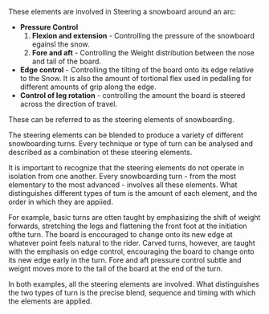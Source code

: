 These elements are involved in Steering a snowboard around an arc:

* **Pressure Control**
  1. **Flexion and extension** - Controlling the pressure of the snowboard egainsî 
the snow. 
  2. **Fore and aft** - Controlling the Weight distribution between the nose and 
tail of the board. 
* **Edge control** - Controlling the tilting of the board onto its edge relative to the 
Snow. It is also the amount of tortional flex used in pedalling for different 
amounts of grip along the edge. 
* **Control of leg rotation** - controlling the amount the board is steered 
across the direction of travel. 

These can be referred to as the steering elements of snowboarding. 

The steering elements can be blended to produce a variety of different 
snowboarding turns. Every technique or type of turn can be analysed and 
described as a combination ot these steering elements. 

It is important to recognize that the steering elements do not operate in 
isolation from one another. Every snowboarding turn - from the most 
elementary to the most advanced - involves all these elements. What 
distinguishes different types of tum is the amount of each element, and the 
order in which they are appiied. 

For example, basic turns are otten taught by emphasizing the shift of weight 
forwards, stretching the legs and flattening the front foot at the initiation ofthe 
turn. The board is encouraged to change onto its new edge at whatever point 
feels natural to the rider. Carved turns, however, are taught with the emphasis 
on edge control, encouraging the board to change onto its new edge early in 
the turn. Fore and aft pressure control subtle and weignt moves more to the 
tail of the board at the end of the turn. 

ln both examples, all the steering elements are involved. What distinguishes 
the two types of turn is the precise blend, sequence and timing with which the elements are applied. 
